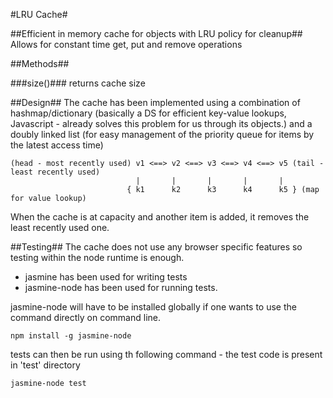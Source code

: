 #LRU Cache#

##Efficient in memory cache for objects with LRU policy for cleanup##
Allows for constant time get, put and remove operations

##Methods##

###size()###
returns cache size

##Design##
The cache has been implemented using a combination of hashmap/dictionary (basically a DS for efficient key-value lookups, Javascript - already solves this problem for us through its objects.) and a doubly linked list (for easy management of the priority queue for items by the latest access time)

    (head - most recently used) v1 <==> v2 <==> v3 <==> v4 <==> v5 (tail - least recently used)
                                |       |       |       |       |
                              { k1      k2      k3      k4      k5 } (map for value lookup)

When the cache is at capacity and another item is added, it removes the least recently used one.

##Testing##
The cache does not use any browser specific features so testing within the node runtime is enough.    

* jasmine has been used for writing tests
* jasmine-node has been used for running tests.    

jasmine-node will have to be installed globally if one wants to use the command directly on command line.   
```shell
npm install -g jasmine-node
```

tests can then be run using th following command - the test code is present in 'test' directory        
```shell
jasmine-node test
```
